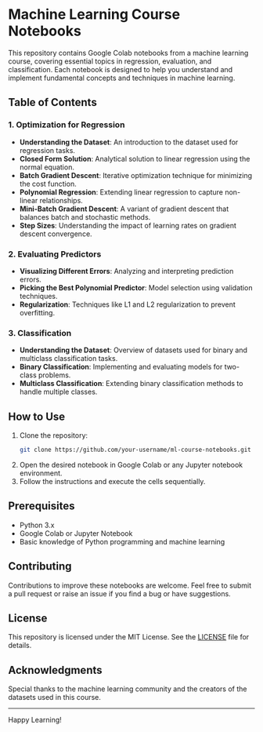 # Machine Learning Course Notebooks

This repository contains Google Colab notebooks from a machine learning course, covering essential topics in regression, evaluation, and classification. Each notebook is designed to help you understand and implement fundamental concepts and techniques in machine learning.

## Table of Contents

### 1. Optimization for Regression
- **Understanding the Dataset**: An introduction to the dataset used for regression tasks.
- **Closed Form Solution**: Analytical solution to linear regression using the normal equation.
- **Batch Gradient Descent**: Iterative optimization technique for minimizing the cost function.
- **Polynomial Regression**: Extending linear regression to capture non-linear relationships.
- **Mini-Batch Gradient Descent**: A variant of gradient descent that balances batch and stochastic methods.
- **Step Sizes**: Understanding the impact of learning rates on gradient descent convergence.

### 2. Evaluating Predictors
- **Visualizing Different Errors**: Analyzing and interpreting prediction errors.
- **Picking the Best Polynomial Predictor**: Model selection using validation techniques.
- **Regularization**: Techniques like L1 and L2 regularization to prevent overfitting.

### 3. Classification
- **Understanding the Dataset**: Overview of datasets used for binary and multiclass classification tasks.
- **Binary Classification**: Implementing and evaluating models for two-class problems.
- **Multiclass Classification**: Extending binary classification methods to handle multiple classes.

## How to Use

1. Clone the repository:
   ```bash
   git clone https://github.com/your-username/ml-course-notebooks.git
   ```
2. Open the desired notebook in Google Colab or any Jupyter notebook environment.
3. Follow the instructions and execute the cells sequentially.

## Prerequisites

- Python 3.x
- Google Colab or Jupyter Notebook
- Basic knowledge of Python programming and machine learning

## Contributing

Contributions to improve these notebooks are welcome. Feel free to submit a pull request or raise an issue if you find a bug or have suggestions.

## License

This repository is licensed under the MIT License. See the [LICENSE](LICENSE) file for details.

## Acknowledgments

Special thanks to the machine learning community and the creators of the datasets used in this course.

---

Happy Learning!

